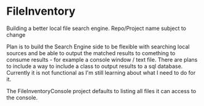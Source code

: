 # FileInventory
Building a better local file search engine.  Repo/Project name subject to change


Plan is to build the Search Engine side to be flexible with searching local sources and be able to output the matched results to comething to consume results - for example a console window / text file.  There are plans to include a way to include a class to output results to a sql database.  Currently it is not functional as I'm still learning about what I need to do for it.


The FileInventoryConsole project defaults to listing all files it can access to the console.
